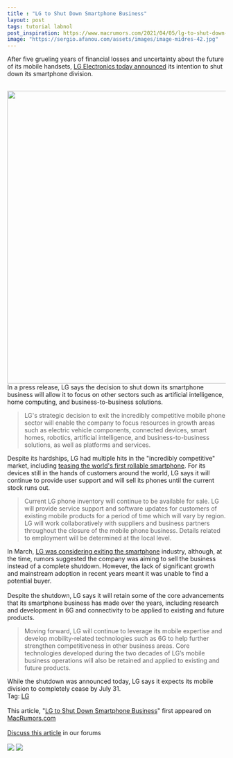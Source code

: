 ```yaml
---
title : "LG to Shut Down Smartphone Business"
layout: post
tags: tutorial labnol
post_inspiration: https://www.macrumors.com/2021/04/05/lg-to-shut-down-smartphone-business/
image: "https://sergio.afanou.com/assets/images/image-midres-42.jpg"
---
```


After five grueling years of financial losses and uncertainty about the future of its mobile handsets, <a href="http://www.lgnewsroom.com/2021/04/lg-to-close-mobile-phone-business-worldwide/">LG Electronics today announced</a> its intention to shut down its smartphone division.
<br/>

<br/>
<img src="https://images.macrumors.com/article-new/2021/01/lg-wing.jpeg" alt="" width="1200" height="676" class="aligncenter size-full wp-image-779404" />
<br/>
In a press release, LG says the decision to shut down its smartphone business will allow it to focus on other sectors such as artificial intelligence, home computing, and business-to-business solutions.
<br/>
<blockquote>LG's strategic decision to exit the incredibly competitive mobile phone sector will enable the company to focus resources in growth areas such as electric vehicle components, connected devices, smart homes, robotics, artificial intelligence, and business-to-business solutions, as well as platforms and services.</blockquote>Despite its hardships, LG had multiple hits in the "incredibly competitive" market, including <a href="https://www.macrumors.com/2021/01/12/lg-teases-first-rollable-smartphone-ces/">teasing the world's first rollable smartphone</a>. For its devices still in the hands of customers around the world, LG says it will continue to provide user support and will sell its phones until the current stock runs out.
<br/>
<blockquote>Current LG phone inventory will continue to be available for sale. LG will provide service support and software updates for customers of existing mobile products for a period of time which will vary by region. LG will work collaboratively with suppliers and business partners throughout the closure of the mobile phone business. Details related to employment will be determined at the local level.</blockquote>In March, <a href="https://www.macrumors.com/2021/03/22/lg-looking-to-shut-down-smartphone-business/">LG was considering exiting the smartphone</a> industry, although, at the time, rumors suggested the company was aiming to sell the business instead of a complete shutdown. However, the lack of significant growth and mainstream adoption in recent years meant it was unable to find a potential buyer. 
<br/>

<br/>
Despite the shutdown, LG says it will retain some of the core advancements that its smartphone business has made over the years, including research and development in 6G and connectivity to be applied to existing and future products.
<br/>
<blockquote>Moving forward, LG will continue to leverage its mobile expertise and develop mobility-related technologies such as 6G to help further strengthen competitiveness in other business areas. Core technologies developed during the two decades of LG’s mobile business operations will also be retained and applied to existing and future products.</blockquote>While the shutdown was announced today, LG says it expects its mobile division to completely cease by July 31.<div class="linkback">Tag: <a href="https://www.macrumors.com/guide/lg/">LG</a></div><br/>This article, &quot;<a href="https://www.macrumors.com/2021/04/05/lg-to-shut-down-smartphone-business/">LG to Shut Down Smartphone Business</a>&quot; first appeared on <a href="https://www.macrumors.com">MacRumors.com</a><br/><br/><a href="https://forums.macrumors.com/threads/lg-to-shut-down-smartphone-business.2290647/">Discuss this article</a> in our forums<br/><br/><div class="feedflare">
<a href="http://feeds.macrumors.com/~ff/MacRumors-All?a=6e6sZGY-ick:jg-yZklsZ9k:6W8y8wAjSf4"><img src="http://feeds.feedburner.com/~ff/MacRumors-All?d=6W8y8wAjSf4" border="0"></img></a> <a href="http://feeds.macrumors.com/~ff/MacRumors-All?a=6e6sZGY-ick:jg-yZklsZ9k:qj6IDK7rITs"><img src="http://feeds.feedburner.com/~ff/MacRumors-All?d=qj6IDK7rITs" border="0"></img></a>
</div><img src="http://feeds.feedburner.com/~r/MacRumors-All/~4/6e6sZGY-ick" height="1" width="1" alt=""/>